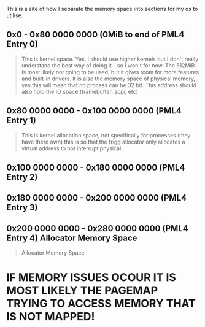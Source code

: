 This is a site of how I separate the memory space into sections for my os to utilise.

## 0x0 - 0x80 0000 0000 (0MiB to end of PML4 Entry 0)
>This is kernel space. Yes, I should use higher kernels but I don't really understand the best way of doing it - so I won't for now. The 512MiB is most likely not going to be used, but it gives room for more features and built-in drivers. It is also the memory space of physical memory, yes this will mean that no process can be 32 bit. This address should also hold the IO space (framebuffer, acpi, etc)

## 0x80 0000 0000 - 0x100 0000 0000 (PML4 Entry 1)
>This is kernel allocation space, not specifically for processes (they have there own) this is so that the frigg allocator only allocates a virtual address to not interrupt physical.

## 0x100 0000 0000 - 0x180 0000 0000 (PML4 Entry 2)

## 0x180 0000 0000 - 0x200 0000 0000 (PML4 Entry 3)

## 0x200 0000 0000 - 0x280 0000 0000 (PML4 Entry 4) Allocator Memory Space
> Allocator Memory Space


# IF MEMORY ISSUES OCOUR IT IS MOST LIKELY THE PAGEMAP TRYING TO ACCESS MEMORY THAT IS NOT MAPPED!